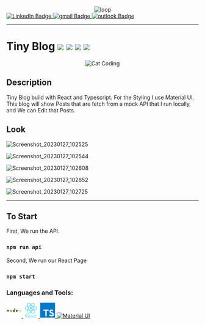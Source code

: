 <div id="header" align='center'>
   <image src="https://2.bp.blogspot.com/-doC7QrLG408/VReRDZc3xMI/AAAAAAAAAO4/ANGgmLcmqdw/s1600/tumblr_mfadnnbR2H1qevo4io1_500.gif" alt="loop">
</div>

<div id="badges">
  <a href="https://www.linkedin.com/in/maximiliano-barrientos-nunez-964b03a7/">
    <img src="https://img.shields.io/badge/LinkedIn-blue??style=plastic&logo=LinkedIn&logoColor=white" alt="LinkedIn Badge"/>
  </a>
  <a href="mailto: elbodysathba@gmail.com">
    <img src="https://img.shields.io/badge/Gmail-D14836?style=plastic&logo=gmail&logoColor=white" alt="gmail Badge"/>
  </a>
  <a href="mailto: maximilianobarrientos@msn.com">
    <img src="https://img.shields.io/badge/Microsoft_Outlook-0078D4?style=plastic&logo=microsoft-outlook&logoColor=white" alt="outlook Badge"/>
  </a>  
</div>

---
   
# Tiny Blog     ![](https://img.shields.io/github/last-commit/mabanu/tinyblog?style=plastic)  ![](https://img.shields.io/github/license/mabanu/tinyblog?style=plastic) ![](https://img.shields.io/github/languages/count/mabanu/tinyblog?style=plastic)  ![](https://img.shields.io/github/languages/top/mabanu/tinyblog?style=plastic)

<div id="header" align='center'>
   <image src="https://media1.giphy.com/media/scZPhLqaVOM1qG4lT9/giphy.webp?cid=ecf05e47r46fh89lkigyvnyfx9qb6g2kqgy9np39fa3kp2cz&rid=giphy.webp&ct=g" alt="Cat Coding">
</div>
   
   ## Description
   
   Tiny Blog build with React and Typescript. For the Styling I use Material UI.
   This blog will show Posts that are fetch from a mock API that I run locally, and We can Edit that Posts.

## Look
![Screenshot_20230127_102525](https://user-images.githubusercontent.com/64554427/215204032-1c8fe6d0-58e1-44ac-afa3-681de94b7b44.png)

![Screenshot_20230127_102544](https://user-images.githubusercontent.com/64554427/215204053-041d8e51-1e5c-4c92-84d8-31b79a3cfdec.png)

![Screenshot_20230127_102608](https://user-images.githubusercontent.com/64554427/215204068-155d32ec-728b-4dff-8155-0e5bf6c8f2e7.png)

![Screenshot_20230127_102652](https://user-images.githubusercontent.com/64554427/215204094-24180a3d-f17c-44d0-87f9-7d4da29135db.png)

![Screenshot_20230127_102725](https://user-images.githubusercontent.com/64554427/215204115-302b4fb1-628e-436e-a369-e6efe4e90385.png)


---

## To Start

First, We run the API.

### `npm run api`

Second, We run our React Page

### `npm start`
   
<h3 align="left">Languages and Tools:</h3>
<p align="left"> <a href="https://nodejs.org" target="_blank" rel="noreferrer"> <img src="https://raw.githubusercontent.com/devicons/devicon/master/icons/nodejs/nodejs-original-wordmark.svg" alt="nodejs" width="40" height="40"/> </a> <a href="https://reactjs.org/" target="_blank" rel="noreferrer"> <img src="https://raw.githubusercontent.com/devicons/devicon/master/icons/react/react-original-wordmark.svg" alt="react" width="40" height="40"/> </a> <a href="https://www.typescriptlang.org/" target="_blank" rel="noreferrer"> <img src="https://raw.githubusercontent.com/devicons/devicon/master/icons/typescript/typescript-original.svg" alt="typescript" width="40" height="40"/> <img src="https://bitsrc.imgix.net/3b69976526d31a20a1fd238f5a32a704cf437dd6.png" alt="Material UI" width="40" height="40"/> </a> </p>
     
